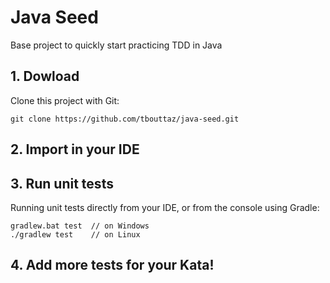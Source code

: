# Java Seed
Base project to quickly start practicing TDD in Java

## 1. Dowload
Clone this project with Git:
```
git clone https://github.com/tbouttaz/java-seed.git
```

## 2. Import in your IDE

## 3. Run unit tests
Running unit tests directly from your IDE, or from the console using Gradle:

```
gradlew.bat test  // on Windows
./gradlew test    // on Linux
```

## 4. Add more tests for your Kata!
